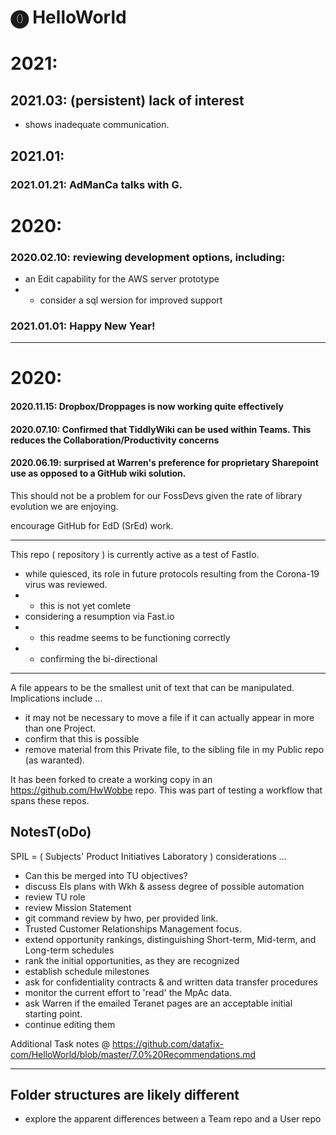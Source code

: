 # ⓿ HelloWorld

# 2021:
## 2021.03: (persistent) lack of interest

* shows inadequate communication.

## 2021.01:
### 2021.01.21: AdManCa talks with G.
# 2020:
### 2020.02.10: reviewing development options, including:

* an Edit capability for the AWS server prototype
* * consider a sql wersion for improved support

### 2021.01.01: Happy New Year!
----

# 2020:
#### 2020.11.15: Dropbox/Droppages is now working quite effectively
#### 2020.07.10: Confirmed that TiddlyWiki can be used within Teams.  This reduces the Collaboration/Productivity concerns
#### 2020.06.19: surprised at Warren's preference for proprietary Sharepoint use as opposed to a GitHub wiki solution.

This should not be a problem for our FossDevs given the rate of library evolution we are enjoying.

encourage GitHub for EdD (SrEd) work.

----

This repo ( repository ) is currently active as a test of FastIo.
* while quiesced, its role in future protocols resulting from the Corona-19 virus was reviewed. 
* * this is not yet comlete
* considering a resumption via Fast.io
 * * this readme seems to be functioning correctly
 * * confirming the bi-directional 

----

A file appears to be the smallest unit of text that can be manipulated. Implications include ...

* it may not be necessary to move a file if it can actually appear in more than one Project.
* confirm that this is possible
* remove material from this Private file, to the sibling file in my Public repo (as waranted).

It has been forked to create a working copy in an https://github.com/HwWobbe repo.  This was part of testing a workflow that spans these repos.

## NotesT(oDo)
SPIL = ( Subjects' Product Initiatives Laboratory ) considerations ...
* Can this be merged into TU objectives?
* discuss Els plans with Wkh & assess degree of possible automation
* review TU role
* review Mission Statement
* git command review by hwo, per provided link.
* Trusted Customer Relationships Management focus.
* extend opportunity rankings, distinguishing Short-term, Mid-term, and Long-term schedules
* rank the initial opportunities, as they are recognized
* establish schedule milestones
* ask for confidentiality contracts & and written data transfer procedures
* monitor the current effort to 'read' the MpAc data.
* ask Warren if the emailed Teranet pages are an acceptable initial starting point.
* continue editing them

Additional Task notes @ https://github.com/datafix-com/HelloWorld/blob/master/7.0%20Recommendations.md
<hr>

## Folder structures are likely different
* explore the apparent differences between a Team repo and a User repo
